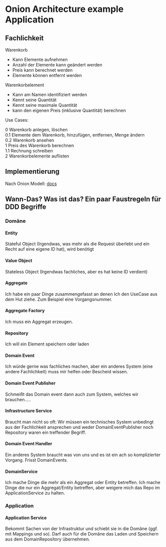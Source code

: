 # Onion Architecture example Application

## Fachlichkeit

Warenkorb 
- Kann Elemente aufnehmen
- Anzahl der Elemente kann geändert werden
- Preis kann berechnet werden
- Elemente können entfernt werden

Warenkorbelement
- Kann am Namen identifiziert werden
- Kennt seine Quantität
- Kennt seine maximale Quantität
- kann den eigenen Preis (inklusive Quantität) berechnen

Use Cases:

0 Warenkorb anlegen, löschen  
0.1 Elemente dem Warenkorb, hinzufügen, entfernen, Menge ändern  
0.2 Warenkorb ansehen  
1 Preis des Warenkorb berechnen  
1.1 Rechnung schreiben  
2 Warenkorbelemente auflisten  

## Implementierung
Nach Onion Modell: [docs](docs/190313_OnionArchitecturesAndStereotypes.pdf)

## Wann-Das? Was ist das? Ein paar Faustregeln für DDD Begriffe

### Domäne

#### Entity
Stateful Object (Irgendwas, was mehr als die Request überlebt und ein Recht auf eine eigene ID hat), wird benötigt

#### Value Object
Stateless Object (Irgendwas fachliches, aber es hat keine ID verdient)

#### Aggregate
Ich habe ein paar Dinge zusammengefasst an denen Ich den UseCase aus dem Hut ziehe.
Zum Beispiel eine Vorgangsnummer.

#### Aggregate Factory
Ich muss ein Aggregat erzeugen.

#### Repository
Ich will ein Element speichern oder laden

#### Domain Event
Ich würde gerne was fachliches machen, aber ein anderes System (eine andere Fachlichkeit) muss mir helfen oder Bescheid wissen.

#### Domain Event Publisher
Schmeißt das Domain event dann auch zum System, welches wir brauchen.....

#### Infrastructure Service
Braucht man nicht so oft: Wir müssen ein technisches System unbedingt aus der Fachlichkeit ansprechen und weder DomainEventPublisher noch Repository waren ein treffender Begriff. 

#### Domain Event Handler
Ein anderes System braucht was von uns und es ist ein ach so komplizierter Vorgang. Frisst DomainEvents.

#### DomainService
Ich mache Dinge die mehr als ein Aggregat oder Entity betreffen. Ich mache Dinge die nur ein Aggregat/Entity betreffen, aber weigere mich das Repo im ApplicationService zu halten.

### Application 
#### Application Service
Bekommt Sachen von der Infrastruktur und schiebt sie in die Domäne (ggf. mit Mappings und so). Darf auch für die Domäne das Laden und Speichern aus dem DomainRepository übernehmen.
